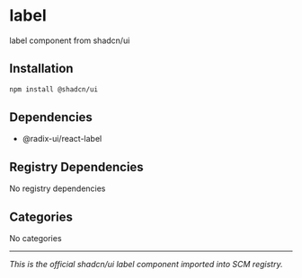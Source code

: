 # label

label component from shadcn/ui

## Installation

```bash
npm install @shadcn/ui
```

## Dependencies

- @radix-ui/react-label

## Registry Dependencies

No registry dependencies

## Categories

No categories

---

*This is the official shadcn/ui label component imported into SCM registry.*
